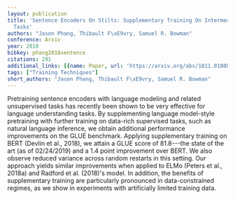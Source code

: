 ```yaml
---
layout: publication
title: 'Sentence Encoders On Stilts: Supplementary Training On Intermediate Labeled-data
  Tasks'
authors: "Jason Phang, Thibault F\xE9vry, Samuel R. Bowman"
conference: Arxiv
year: 2018
bibkey: phang2018sentence
citations: 291
additional_links: [{name: Paper, url: 'https://arxiv.org/abs/1811.01088'}]
tags: ["Training Techniques"]
short_authors: "Jason Phang, Thibault F\xE9vry, Samuel R. Bowman"
---
```

Pretraining sentence encoders with language modeling and related unsupervised
tasks has recently been shown to be very effective for language understanding
tasks. By supplementing language model-style pretraining with further training
on data-rich supervised tasks, such as natural language inference, we obtain
additional performance improvements on the GLUE benchmark. Applying
supplementary training on BERT (Devlin et al., 2018), we attain a GLUE score of
81.8---the state of the art (as of 02/24/2019) and a 1.4 point improvement over
BERT. We also observe reduced variance across random restarts in this setting.
Our approach yields similar improvements when applied to ELMo (Peters et al.,
2018a) and Radford et al. (2018)'s model. In addition, the benefits of
supplementary training are particularly pronounced in data-constrained regimes,
as we show in experiments with artificially limited training data.